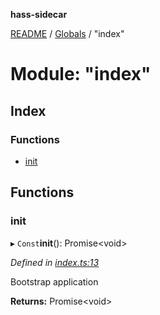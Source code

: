 **hass-sidecar**

[README](../README.md) / [Globals](../globals.md) / "index"

# Module: "index"

## Index

### Functions

* [init](_index_.md#init)

## Functions

### init

▸ `Const`**init**(): Promise\<void>

*Defined in [index.ts:13](https://github.com/danitetus/hass-sidecar/blob/b9c468b/src/index.ts#L13)*

Bootstrap application

**Returns:** Promise\<void>
